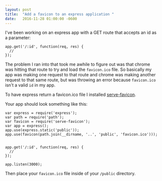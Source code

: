 ```yaml
---
layout: post
title:  "Add a favicon to an express application "
date:   2016-11-28 01:00:00 -0600
---
```


I've been working on an express app with a GET route that accepts an id as a
parameter:


```
app.get('/:id', function(req, res) {
  //
});
```

The problem I ran into that took me awhile to figure out was that chrome was
hitting that route to try and load the `favicon.ico` file. So basically my app was
making one request to that route and chrome was making another request to that
same route, but was throwing an error because `favicon.ico` isn't a valid `id` in
my app.

To have express return a favicon.ico file I installed
[serve-favicon](https://github.com/expressjs/serve-favicon).

Your app should look something like this:

```
var express = require('express');
var path = require('path');
var favicon = require('serve-favicon');
var app = express();
app.use(express.static('public'));
app.use(favicon(path.join(__dirname, '..', 'public', 'favicon.ico')));


app.get('/:id', function(req, res) {
  //
});

app.listen(3000);
```

Then place your `favicon.ico` file inside of your `/public` directory.
